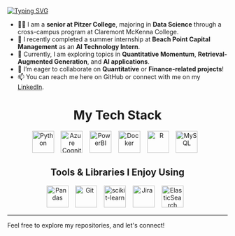 [![Typing SVG](https://readme-typing-svg.herokuapp.com?font=Arial&pause=5000&color=2991CFDC&random=false&width=435&lines=Welcome+to+my+Github)](https://git.io/typing-svg)

- 🧑‍🎓 I am a **senior at Pitzer College**, majoring in **Data Science** through a cross-campus program at Claremont McKenna College.
- 🔭 I recently completed a summer internship at **Beach Point Capital Management** as an **AI Technology Intern**.
- 🌱 Currently, I am exploring topics in **Quantitative Momentum**, **Retrieval-Augmented Generation**, and **AI applications**.
- 👯 I’m eager to collaborate on **Quantitative** or **Finance-related projects**!
- 📫 You can reach me here on GitHub or connect with me on my [LinkedIn](https://www.linkedin.com/in/maxplush/).

<h1 align="center">My Tech Stack</h1>

<p align="center">
    <img src="https://cdn.jsdelivr.net/gh/devicons/devicon/icons/python/python-original.svg" alt="Python" width="50" height="50">&nbsp;&nbsp;&nbsp;
    <img src="https://cdn.jsdelivr.net/gh/devicons/devicon/icons/azure/azure-original.svg" alt="Azure Cognitive Services" width="50" height="50">&nbsp;&nbsp;&nbsp;
    <img src="https://upload.wikimedia.org/wikipedia/commons/c/cf/New_Power_BI_Logo.svg" alt="PowerBI" width="50" height="50">&nbsp;&nbsp;&nbsp;
    <img src="https://cdn.jsdelivr.net/gh/devicons/devicon/icons/docker/docker-original.svg" alt="Docker" width="50" height="50">&nbsp;&nbsp;&nbsp;
    <img src="https://cdn.jsdelivr.net/gh/devicons/devicon/icons/r/r-original.svg" alt="R" width="50" height="50">&nbsp;&nbsp;&nbsp;
    <img src="https://cdn.jsdelivr.net/gh/devicons/devicon/icons/mysql/mysql-original-wordmark.svg" alt="MySQL" width="50" height="50">&nbsp;&nbsp;&nbsp;


<h2 align="center">Tools & Libraries I Enjoy Using</h2>

<p align="center">
    <img src="https://cdn.jsdelivr.net/gh/devicons/devicon/icons/pandas/pandas-original.svg" alt="Pandas" width="50" height="50">&nbsp;&nbsp;&nbsp;
    <img src="https://cdn.jsdelivr.net/gh/devicons/devicon/icons/git/git-original.svg" alt="Git" width="50" height="50">&nbsp;&nbsp;&nbsp;
    <img src="https://cdn.jsdelivr.net/gh/devicons/devicon/icons/scikitlearn/scikitlearn-original.svg" alt="scikit-learn" width="50" height="50">&nbsp;&nbsp;&nbsp;
    <img src="https://cdn.jsdelivr.net/gh/devicons/devicon/icons/jira/jira-original.svg" alt="Jira" width="50" height="50">&nbsp;&nbsp;&nbsp;
    <img src="https://cdn.jsdelivr.net/gh/devicons/devicon/icons/elasticsearch/elasticsearch-original.svg" alt="ElasticSearch" width="50" height="50">&nbsp;&nbsp;&nbsp;
</p>

---

Feel free to explore my repositories, and let's connect!


